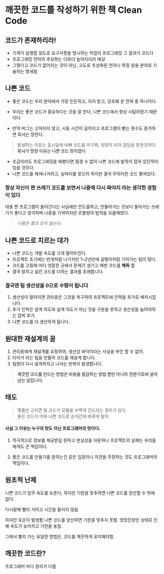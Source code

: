 깨끗한 코드를 작성하기 위한 책 Clean Code
===========

## 코드가 존재하리라!
- 기계가 실행할 정도로 요구사항을 명시하는 작업이 프로그래밍 그 결과가 코드다
- 프로그래밍 언어의 추상화는 더욱더 높아지리라 예상
- 그렇다고 코드가 없어지는 것이 아닌, 고도로 추상화된 언어나 특정 응용 분야로 기술하는 명세됨

## 나쁜 코드
+ 좋은 코드는 우리 분야에서 가장 든든하고, 지지 받고, 강조돼 온 전제 중 하나이다.

+ 우리는 좋은 코드가 중요하다는 것을 잘 안다, 나쁜 코드에서 항상 시달려왔기 때문이다. 
+ 만약 버그는 고쳐지지 않고, 시동 시간이 길어지고 프로그램이 뻗는 횟수도 증가하면 회사는 망한다.

> 발생하는 이유는 출시일에 바빠 코드를 마구짜, 엉망이 되어 감당을 못한것이다.<br>
<strong>회사가 망한 이유는 나쁜 코드 탓이였다</strong>

+ 조금이라도 프로그래밍을 짜봤다면 필경 수 없이 나쁜 코드에 발목이 잡혀 있던적이 있을 것이다.
+ 나쁜 코드를 헤쳐나가려고, 실마리를 찾으려 하지만 결국 무의미한 코드 펼쳐있다.

### 항상 자신이 짠 쓰레기 코드를 보면서 나중에 다시 짜야지 라는 생각한 경험이 있다
대충 짠 프로그램이 돌아간다는 사실에만 안도를하고, 안돌아가는 것보다 돌아가는 쓰레기가 좋다고 생각하며 나중을 기약하지만 르블랑의 법칙을 모를때였다.

> *나중은 결코 오지 않는다.*

## 나쁜 코드로 치르는 대가

- 나쁜 코드는 개발 속도를 크게 떨어뜨린다.
- 프로젝트 초기에는 번개처럼 나가지만 1~2년만에 굼벵이처럼 기어가는 팀이 많다.
- 코드를 고칠때 마다 엉뚱한 곳에서 문제가 생기고 매번 코드를 **해독** 함
- 결국 얽히고 설킨 코드를 더하는 결과를 초래합니다.

### 결국엔 팀 생산성을 0으로 수렴이 됩니다
1. 생산성이 떨어지면 관리층은 그것을 복구하려 프로젝트에 인력을 추가로 배치시킵니다.
2. 추가 인력은 설계 의도와 설계 의도가 아닌 것을 구분을 못하고 생산성을 늘려야하는 압박 추가.
3. 나쁜 코드를 더 생산하게 됩니다.

## 원대한 재설계의 꿈

1. 관리층에게 재설계를 요청하여, 생산성 바닥이라는 사실을 부인 할 수 없어. 
2. 타이거 라는 팀을 만들어 코드를 재설계 합니다.
3. 팀원이 다시 설게하자고 나서는 반복이 발생합니다. 
>**깨끗한 코드를 만드는 방법은 비용을 절감하는 방법 뿐만 아니라 전문가로써 살아남는 길입니다.**

## 태도

>몇줄만 고치면 될 코드가 모듈을 수백개 건드리는 경우가 있다.<br>
좋은 코드가 어찌 나쁜 코드로 순식간에 바뀌게 될까

#### 사실 그 이유는 누구의 탓도 아닌 프로그래머의 탓이다.
1. 적극적으로 정보를 제공받길 원하고 현실성을 자문하니 프로젝트의 실패는 우리들에게도 큰 책임이다. 

2. 좋은 코드를 만들기를 원하는건 같은 입장이니 의견을 주장하는 것도 프로그래머의 책임이다. 

## 원초적 난제

나쁜 코드가 업무 속도를 늦춘다, 하지만 기한을 맞추려면 나쁜 코드를 양산할 수 밖에 없다.

다시말해 빨리 가려고 시간을 들이지 않음

하지만 모순이 발생함 나쁜 코드를 양산하면 기한을 맞추지 못함.
엉망진창인 상태로 인해 속도가 늦어지고 기한을 놓침.

그래서 빨리 가는 유일한 방법은, 코드를 깨끗하게 유지해야함.

## 깨끗한 코드란?
프로그래머 마다 정의가 다름